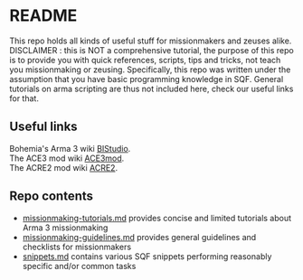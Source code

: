 # README

This repo holds all kinds of useful stuff for missionmakers and zeuses alike.
DISCLAIMER : this is NOT a comprehensive tutorial, the purpose of this repo is to provide you with quick references, scripts, tips and tricks, not teach you missionmaking or zeusing.
Specifically, this repo was written under the assumption that you have basic programming knowledge in SQF.
General tutorials on arma scripting are thus not included here, check our useful links for that.

## Useful links

Bohemia's Arma 3 wiki [BIStudio](https://community.bistudio.com/wiki/Category:Arma_3:_Scripting_Commands).  
The ACE3 mod wiki [ACE3mod](https://ace3.acemod.org/wiki/framework/).  
The ACRE2 mod wiki [ACRE2](https://acre2.idi-systems.com/).

## Repo contents

- [missionmaking-tutorials.md](readmes/missionmaking-tutorials.md) provides concise and limited tutorials about Arma 3 missionmaking 
- [missionmaking-guidelines.md](readmes/missionmaking-guidelines.md) provides general guidelines and checklists for missionmakers 
- [snippets.md](readmes/snippets.md) contains various SQF snippets performing reasonably specific and/or common tasks
